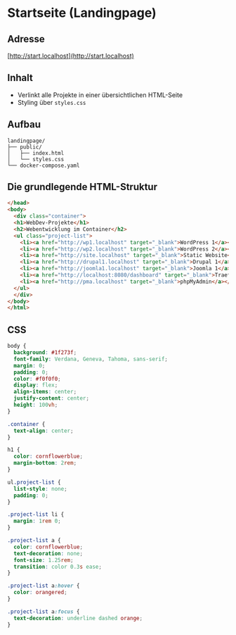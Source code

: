 # Startseite (Landingpage)

## Adresse
[http://start.localhost](http://start.localhost)

## Inhalt
- Verlinkt alle Projekte in einer übersichtlichen HTML-Seite
- Styling über `styles.css`

## Aufbau
```text
landingpage/
├── public/
│   ├── index.html
│   └── styles.css
└── docker-compose.yaml
``` 



## Die grundlegende HTML-Struktur

```html
</head>
<body>
  <div class="container">
  <h1>WebDev-Projekte</h1>
  <h2>Webentwicklung im Container</h2>
  <ul class="project-list">
    <li><a href="http://wp1.localhost" target="_blank">WordPress 1</a></li>
    <li><a href="http://wp2.localhost" target="_blank">WordPress 2</a></li>
    <li><a href="http://site.localhost" target="_blank">Static Website</a></li>
    <li><a href="http://drupal1.localhost" target="_blank">Drupal 1</a></li>
    <li><a href="http://joomla1.localhost" target="_blank">Joomla 1</a></li>
    <li><a href="http://localhost:8080/dashboard" target="_blank">Traefik Dashboard</a></li>
    <li><a href="http://pma.localhost" target="_blank">phpMyAdmin</a></li>
  </ul>
  </div>
</body>
</html>
```

## CSS

```css
body {
  background: #1f273f;
  font-family: Verdana, Geneva, Tahoma, sans-serif;
  margin: 0;
  padding: 0;
  color: #f0f0f0;
  display: flex;
  align-items: center;
  justify-content: center;
  height: 100vh;
}

.container {
  text-align: center;
}

h1 {
  color: cornflowerblue;
  margin-bottom: 2rem;
}

ul.project-list {
  list-style: none;
  padding: 0;
}

.project-list li {
  margin: 1rem 0;
}

.project-list a {
  color: cornflowerblue;
  text-decoration: none;
  font-size: 1.25rem;
  transition: color 0.3s ease;
}

.project-list a:hover {
  color: orangered;
}

.project-list a:focus {
  text-decoration: underline dashed orange;
}



```
